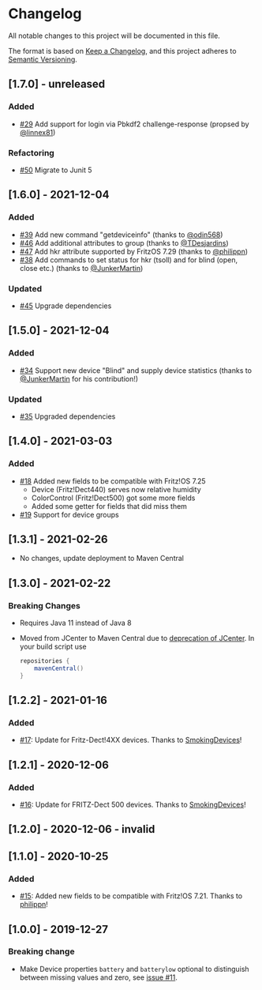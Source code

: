 # Changelog
All notable changes to this project will be documented in this file.

The format is based on [Keep a Changelog](https://keepachangelog.com/en/1.0.0/),
and this project adheres to [Semantic Versioning](https://semver.org/spec/v2.0.0.html).

## [1.7.0] - unreleased

### Added

* [#29](https://github.com/kaklakariada/fritzbox-java-api/issues/29) Add support for login via Pbkdf2 challenge-response (propsed by [@linnex81](https://github.com/linnex81))

### Refactoring

* [#50](https://github.com/kaklakariada/fritzbox-java-api/pull/50) Migrate to Junit 5

## [1.6.0] - 2021-12-04

### Added

* [#39](https://github.com/kaklakariada/fritzbox-java-api/pull/39) Add new command "getdeviceinfo" (thanks to [@odin568](https://github.com/odin568))
* [#46](https://github.com/kaklakariada/fritzbox-java-api/pull/46) Add additional attributes to group (thanks to [@TDesjardins](https://github.com/TDesjardins))
* [#47](https://github.com/kaklakariada/fritzbox-java-api/pull/47) Add hkr attribute supported by FritzOS 7.29 (thanks to [@philippn](https://github.com/philippn))
* [#38](https://github.com/kaklakariada/fritzbox-java-api/pull/38) Add commands to set status for hkr (tsoll) and for blind (open, close etc.) (thanks to [@JunkerMartin](https://github.com/JunkerMartin))

### Updated

* [#45](https://github.com/kaklakariada/fritzbox-java-api/pull/45) Upgrade dependencies

## [1.5.0] - 2021-12-04

### Added

* [#34](https://github.com/kaklakariada/fritzbox-java-api/pull/34) Support new device "Blind" and supply device statistics (thanks to [@JunkerMartin](https://github.com/JunkerMartin) for his contribution!)

### Updated

* [#35](https://github.com/kaklakariada/fritzbox-java-api/pull/35) Upgraded dependencies

## [1.4.0] - 2021-03-03

### Added
* [#18](https://github.com/kaklakariada/fritzbox-java-api/pull/18) Added new fields to be compatible with Fritz!OS 7.25
  * Device (Fritz!Dect440) serves now relative humidity
  * ColorControl (Fritz!Dect500) got some more fields
  * Added some getter for fields that did miss them
* [#19](https://github.com/kaklakariada/fritzbox-java-api/pull/19) Support for device groups

## [1.3.1] - 2021-02-26

* No changes, update deployment to Maven Central

## [1.3.0] - 2021-02-22

### Breaking Changes

* Requires Java 11 instead of Java 8
* Moved from JCenter to Maven Central due to [deprecation of JCenter](https://jfrog.com/blog/into-the-sunset-bintray-jcenter-gocenter-and-chartcenter/). In your build script use

    ```gradle
    repositories {
        mavenCentral()
    }
    ```

## [1.2.2] - 2021-01-16

### Added

* [#17](https://github.com/kaklakariada/fritzbox-java-api/pull/17): Update for Fritz-Dect!4XX devices. Thanks to [SmokingDevices](https://github.com/SmokingDevices)!

## [1.2.1] - 2020-12-06

### Added

* [#16](https://github.com/kaklakariada/fritzbox-java-api/pull/16): Update for FRITZ-Dect 500 devices. Thanks to [SmokingDevices](https://github.com/SmokingDevices)!

## [1.2.0] - 2020-12-06 - invalid

## [1.1.0] - 2020-10-25

### Added

* [#15](https://github.com/kaklakariada/fritzbox-java-api/pull/15): Added new fields to be compatible with Fritz!OS 7.21. Thanks to [philippn](https://github.com/philippn)!

## [1.0.0] - 2019-12-27

### Breaking change

* Make Device properties `battery` and `batterylow` optional to distinguish between missing values and zero, see [issue #11](https://github.com/kaklakariada/fritzbox-java-api/issues/11).
